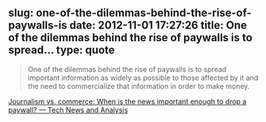 slug: one-of-the-dilemmas-behind-the-rise-of-paywalls-is
date: 2012-11-01 17:27:26
title: One of the dilemmas behind the rise of paywalls is to spread...
type: quote
---

> One of the dilemmas behind the rise of paywalls is to spread important information as widely as possible to those affected by it and the need to commercialize that information in order to make money.

[Journalism vs. commerce: When is the news important enough to drop a paywall? — Tech News and Analysis](http://gigaom.com/2012/10/29/journalism-vs-commerce-when-is-the-news-important-enough-to-drop-a-paywall/)
